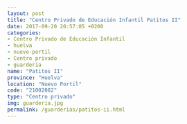 ```yaml
---
layout: post
title: "Centro Privado de Educación Infantil Patitos II"
date: 2017-09-20 20:57:05 +0200
categories:
- Centro Privado de Educación Infantil
- huelva
- nuevo-portil
- Centro privado
- guarderia
name: "Patitos II"
province: "Huelva"
location: "Nuevo Portil"
code: "21002082"
type: "Centro privado"
img: guarderia.jpg
permalink: /guarderias/patitos-ii.html
---
```

